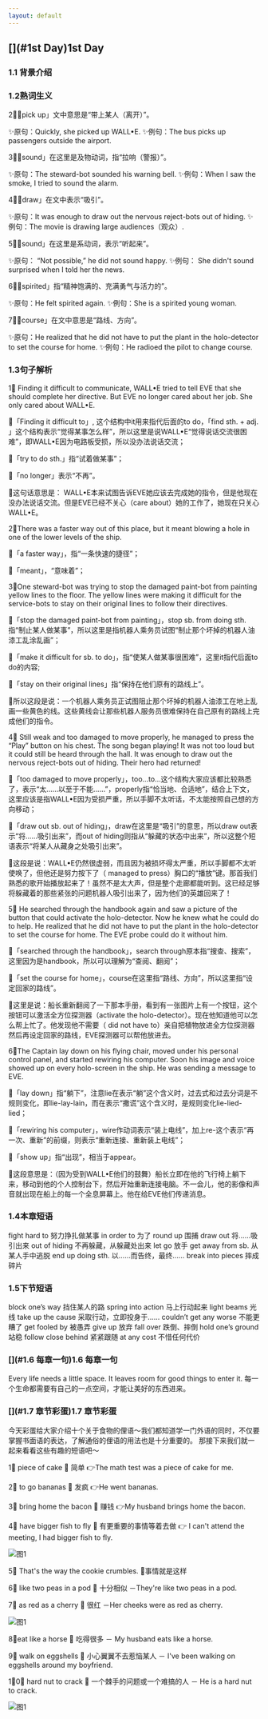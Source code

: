 ```yaml
---
layout: default
---
```


## [](#1st Day)1st Day

### [](#1.1背景介绍)1.1 背景介绍

 
 
 
### [](#1.2熟词生义)1.2熟词生义

2⃣️「pick up」文中意思是“带上某人（离开）”。

✨原句：Quickly, she picked up WALL•E.
✨例句：The bus picks up passengers outside the airport.

3⃣️「sound」在这里是及物动词，指“拉响（警报）”。

✨原句：The steward-bot sounded his warning bell.
✨例句：When I saw the smoke, I tried to sound the alarm.

4⃣️「draw」在文中表示“吸引”。

✨原句：It was enough to draw out the nervous reject-bots out of hiding.
✨例句：The movie is drawing large audiences（观众）.

5⃣️「sound」在这里是系动词，表示“听起来”。

✨原句： “Not possible,” he did not sound happy.
✨例句： She didn't sound surprised when I told her the news.

6⃣️「spirited」指“精神饱满的、充满勇气与活力的”。

✨原句：He felt spirited again.
✨例句：She is a spirited young woman.

7⃣️「course」在文中意思是“路线、方向”。

✨原句：He realized that he did not have to put the plant in the holo-detector to set the course for home.
✨例句：He radioed the pilot to change course.




### [](#1.3句子解析)1.3句子解析

1⃣️ Finding it difficult to communicate, WALL•E tried to tell EVE that she should complete her directive. But EVE no longer cared about her job. She only cared about WALL•E.

🌟「Finding it difficult to」, 这个结构中it用来指代后面的to do，「find sth. + adj. 」这个结构表示“觉得某事怎么样”，所以这里是说WALL•E“觉得说话交流很困难”，即WALL•E因为电路板受损，所以没办法说话交流；

🌟「try to do sth.」指“试着做某事”；

🌟「no longer」表示“不再”。

🌟这句话意思是： WALL•E本来试图告诉EVE她应该去完成她的指令，但是他现在没办法说话交流。但是EVE已经不关心（care about）她的工作了，她现在只关心WALL•E。

2⃣️There was a faster way out of this place, but it meant blowing a hole in one of the lower levels of the ship.

🌟「a faster way」，指“一条快速的捷径”；

🌟「meant」，“意味着”；

3⃣️One steward-bot was trying to stop the damaged paint-bot from painting yellow lines to the floor. The yellow lines were making it difficult for the service-bots to stay on their original lines to follow their directives.

🌟「stop the damaged paint-bot from painting」，stop sb. from doing sth.指“制止某人做某事”，所以这里是指机器人乘务员试图“制止那个坏掉的机器人油漆工乱涂乱画”；

🌟「make it difficult for sb. to do」，指“使某人做某事很困难”，这里it指代后面to do的内容;

🌟「stay on their original lines」指“保持在他们原有的路线上”。

🌟所以这段是说：一个机器人乘务员正试图阻止那个坏掉的机器人油漆工在地上乱画一些黄色的线。这些黄线会让那些机器人服务员很难保持在自己原有的路线上完成他们的指令。

4⃣️ Still weak and too damaged to move properly, he managed to press the “Play” button on his chest. The song began playing! It was not too loud but it could still be heard through the hall. It was enough to draw out the nervous reject-bots out of hiding. Their hero had returned!

🌟「too damaged to move properly」，too…to…这个结构大家应该都比较熟悉了，表示“太……以至于不能……”，properly指“恰当地、合适地”，结合上下文，这里应该是指WALL•E因为受损严重，所以手脚不太听话，不太能按照自己想的方向移动；

🌟「draw out sb. out of hiding」，draw在这里是“吸引”的意思，所以draw out表示“将……吸引出来”，而out of hiding则指从“躲藏的状态中出来”，所以这整个短语表示“将某人从藏身之处吸引出来”。

🌟这段是说：WALL•E仍然很虚弱，而且因为被损坏得太严重，所以手脚都不太听使唤了，但他还是努力按下了（ managed to press）胸口的“播放”键。那首我们熟悉的歌开始播放起来了！虽然不是太大声，但是整个走廊都能听到。这已经足够将躲藏着的那些紧张的问题机器人吸引出来了，因为他们的英雄回来了！

5⃣️ He searched through the handbook again and saw a picture of the button that could activate the holo-detector. Now he knew what he could do to help. He realized that he did not have to put the plant in the holo-detector to set the course for home. The EVE probe could do it without him.

🌟「searched through the handbook」，search through原本指“搜查、搜索”，这里因为是handbook，所以可以理解为“查阅、翻阅”；

🌟「set the course for home」，course在这里指“路线、方向”，所以这里指“设定回家的路线”。

🌟这里是说：船长重新翻阅了一下那本手册，看到有一张图片上有一个按钮，这个按钮可以激活全方位探测器（activate the holo-detector）。现在他知道他可以怎么帮上忙了。他发现他不需要（ did not have to）亲自把植物放进全方位探测器然后再设定回家的路线，EVE探测器可以帮他放进去。

6⃣️The Captain lay down on his flying chair, moved under his personal control panel, and started rewiring his computer. Soon his image and voice showed up on every holo-screen in the ship. He was sending a message to EVE.

🌟「lay down」指“躺下”，注意lie在表示“躺”这个含义时，过去式和过去分词是不规则变化，即lie-lay-lain，而在表示“撒谎”这个含义时，是规则变化lie-lied-lied；

🌟「rewiring his computer」，wire作动词表示“装上电线”，加上re-这个表示“再一次、重新”的前缀，则表示“重新连接、重新装上电线”；

🌟「show up」指“出现”，相当于appear。

🌟这段意思是：（因为受到WALL•E他们的鼓舞）船长立即在他的飞行椅上躺下来，移动到他的个人控制台下，然后开始重新连接电脑。不一会儿，他的影像和声音就出现在船上的每一个全息屏幕上。他在给EVE他们传递消息。



### [](#1.4本章短语)1.4本章短语

fight hard to 努力挣扎做某事
in order to 为了
round up 围捕
draw out 将……吸引出来
out of hiding 不再躲藏，从躲藏处出来
let go 放手
get away from sb. 从某人手中逃脱
end up doing sth. 以……而告终，最终……
break into pieces 摔成碎片

### [](#1.5下节短语)1.5下节短语

block one’s way 挡住某人的路
spring into action 马上行动起来
light beams 光线
take up the cause 采取行动，立即投身于……
couldn’t get any worse 不能更糟了
get fooled by 被愚弄
give up 放弃
fall over 跌倒、摔倒
hold one’s ground 站稳
follow close behind 紧紧跟随
at any cost 不惜任何代价

### [](#1.6 每章一句)1.6 每章一句

Every life needs a little space. It leaves room for good things to enter it.
每一个生命都需要有自己的一点空间，才能让美好的东西进来。

### [](#1.7 章节彩蛋)1.7 章节彩蛋

今天彩蛋给大家介绍十个关于食物的俚语～我们都知道学一门外语的同时，不仅要掌握书面语的表达，了解通俗的俚语的用法也是十分重要的。
那接下来我们就一起来看看这些有趣的短语吧～

1⃣️ piece of cake － 简单
👉The math test was a piece of cake for me.

2⃣️ to go bananas － 发疯
👉He went bananas.

3⃣️ bring home the bacon － 赚钱
👉My husband brings home the bacon.

4⃣️ have bigger fish to fly － 有更重要的事情等着去做
👉 I can't attend the meeting, I had bigger fish to fly.

![图1](/walle_part22_note/28721539172781_.pic.jpg  "图1")

5⃣️ That's the way the cookie crumbles.
－事情就是这样

6⃣️ like two peas in a pod － 十分相似
－They're like two peas in a pod.

7⃣️ as red as a cherry － 很红
－Her cheeks were as red as cherry.

![图1](/walle_part22_note/28741539172807_.pic.jpg  "图1")

8⃣️eat like a horse － 吃得很多
－ My husband eats like a horse.

9⃣️ walk on eggshells － 小心翼翼不去惹恼某人
－ I've been walking on eggshells around my boyfriend.

1⃣️0⃣️ hard nut to crack － 一个棘手的问题或一个难搞的人
－ He is a hard nut to crack.

![图1](/walle_part22_note/28771539172821_.pic.jpg  "图1")
